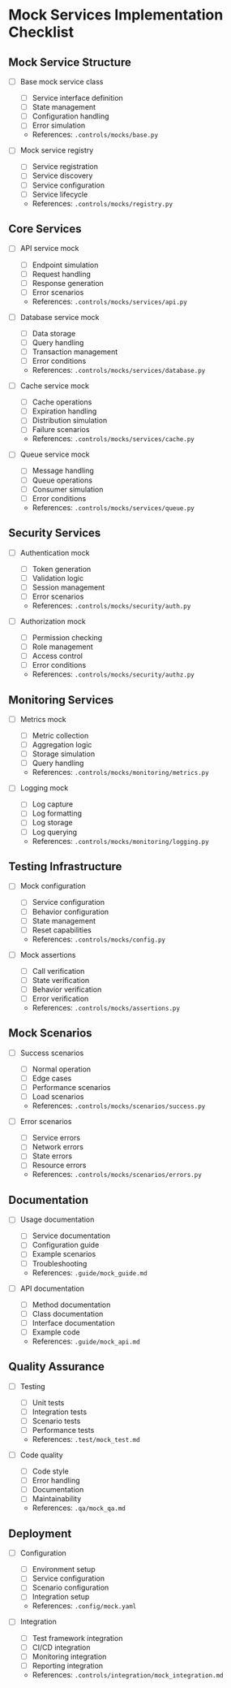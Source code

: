 # Mock Services Implementation Checklist

## Mock Service Structure
- [ ] Base mock service class
  - [ ] Service interface definition
  - [ ] State management
  - [ ] Configuration handling
  - [ ] Error simulation
  - References: `.controls/mocks/base.py`

- [ ] Mock service registry
  - [ ] Service registration
  - [ ] Service discovery
  - [ ] Service configuration
  - [ ] Service lifecycle
  - References: `.controls/mocks/registry.py`

## Core Services
- [ ] API service mock
  - [ ] Endpoint simulation
  - [ ] Request handling
  - [ ] Response generation
  - [ ] Error scenarios
  - References: `.controls/mocks/services/api.py`

- [ ] Database service mock
  - [ ] Data storage
  - [ ] Query handling
  - [ ] Transaction management
  - [ ] Error conditions
  - References: `.controls/mocks/services/database.py`

- [ ] Cache service mock
  - [ ] Cache operations
  - [ ] Expiration handling
  - [ ] Distribution simulation
  - [ ] Failure scenarios
  - References: `.controls/mocks/services/cache.py`

- [ ] Queue service mock
  - [ ] Message handling
  - [ ] Queue operations
  - [ ] Consumer simulation
  - [ ] Error conditions
  - References: `.controls/mocks/services/queue.py`

## Security Services
- [ ] Authentication mock
  - [ ] Token generation
  - [ ] Validation logic
  - [ ] Session management
  - [ ] Error scenarios
  - References: `.controls/mocks/security/auth.py`

- [ ] Authorization mock
  - [ ] Permission checking
  - [ ] Role management
  - [ ] Access control
  - [ ] Error conditions
  - References: `.controls/mocks/security/authz.py`

## Monitoring Services
- [ ] Metrics mock
  - [ ] Metric collection
  - [ ] Aggregation logic
  - [ ] Storage simulation
  - [ ] Query handling
  - References: `.controls/mocks/monitoring/metrics.py`

- [ ] Logging mock
  - [ ] Log capture
  - [ ] Log formatting
  - [ ] Log storage
  - [ ] Log querying
  - References: `.controls/mocks/monitoring/logging.py`

## Testing Infrastructure
- [ ] Mock configuration
  - [ ] Service configuration
  - [ ] Behavior configuration
  - [ ] State management
  - [ ] Reset capabilities
  - References: `.controls/mocks/config.py`

- [ ] Mock assertions
  - [ ] Call verification
  - [ ] State verification
  - [ ] Behavior verification
  - [ ] Error verification
  - References: `.controls/mocks/assertions.py`

## Mock Scenarios
- [ ] Success scenarios
  - [ ] Normal operation
  - [ ] Edge cases
  - [ ] Performance scenarios
  - [ ] Load scenarios
  - References: `.controls/mocks/scenarios/success.py`

- [ ] Error scenarios
  - [ ] Service errors
  - [ ] Network errors
  - [ ] State errors
  - [ ] Resource errors
  - References: `.controls/mocks/scenarios/errors.py`

## Documentation
- [ ] Usage documentation
  - [ ] Service documentation
  - [ ] Configuration guide
  - [ ] Example scenarios
  - [ ] Troubleshooting
  - References: `.guide/mock_guide.md`

- [ ] API documentation
  - [ ] Method documentation
  - [ ] Class documentation
  - [ ] Interface documentation
  - [ ] Example code
  - References: `.guide/mock_api.md`

## Quality Assurance
- [ ] Testing
  - [ ] Unit tests
  - [ ] Integration tests
  - [ ] Scenario tests
  - [ ] Performance tests
  - References: `.test/mock_test.md`

- [ ] Code quality
  - [ ] Code style
  - [ ] Error handling
  - [ ] Documentation
  - [ ] Maintainability
  - References: `.qa/mock_qa.md`

## Deployment
- [ ] Configuration
  - [ ] Environment setup
  - [ ] Service configuration
  - [ ] Scenario configuration
  - [ ] Integration setup
  - References: `.config/mock.yaml`

- [ ] Integration
  - [ ] Test framework integration
  - [ ] CI/CD integration
  - [ ] Monitoring integration
  - [ ] Reporting integration
  - References: `.controls/integration/mock_integration.md` 